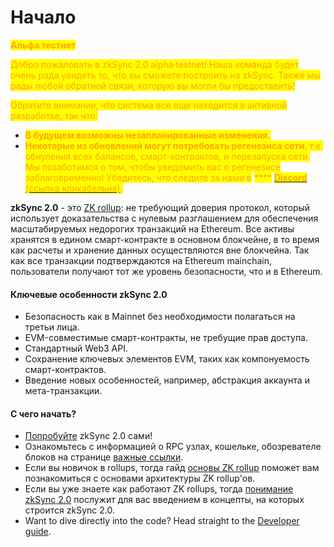 # Начало

<mark style="color:orange;">**Альфа тестнет**</mark>

<mark style="color:orange;">Добро пожаловать в zkSync 2.0 alpha testnet! Наша команда будет очень рада увидеть то, что вы сможете построить на zkSync. Также мы рады любой обратной связи, которую вы могли бы предоставить!</mark>

<mark style="color:orange;">Обратите внимание, что система все еще находится в активной разработке, так что:</mark>

* <mark style="color:orange;">**В будущем возможны незапланированные изменения.**</mark> <mark style="color:orange;"></mark><mark style="color:orange;"></mark>&#x20;
* <mark style="color:orange;">**Некоторые из обновлений могут потребовать регенезиса сети**</mark><mark style="color:orange;">, т.е. обнуления всех балансов, смарт-контрактов, и перезапуска сети. Мы позаботимся о том, чтобы уведомить вас о регенезисе заблаговременно! Убедитесь, что следите за нами в</mark> <mark style="color:orange;"></mark><mark style="color:orange;">****</mark> [<mark style="color:orange;">**Discord**</mark> <mark style="color:orange;"></mark><mark style="color:orange;">(ссылка кликабельна)</mark>](https://discord.gg/px2aR7w)<mark style="color:orange;">.</mark>

**zkSync 2.0** - это [ZK rollup](osnovy-zk-rollup.md): не требующий доверия протокол, который использует доказательства с нулевым разглашением для обеспечения масштабируемых недорогих транзакций на Ethereum. Все активы хранятся в едином смарт-контракте в основном блокчейне, в то время как расчеты и хранение данных осуществляются вне блокчейна. Так как все транзакции подтверждаются на Ethereum mainchain, пользователи получают тот же уровень безопасности, что и в Ethereum.

#### Ключевые особенности zkSync 2.0 <a href="#zksync-2-0-highlights" id="zksync-2-0-highlights"></a>

* Безопасность как в Mainnet без необходимости полагаться на третьи лица.
* EVM-совместимые смарт-контракты, не требущие прав доступа.
* Стандартный Web3 API.
* Сохранение ключевых элементов EVM, таких как компонуемость смарт-контрактов.
* Введение новых особенностей, например, абстракция аккаунта и мета-транзакции.

#### С чего начать? <a href="#how-to-get-started" id="how-to-get-started"></a>

* [Попробуйте](testnet/poprobuite.md) zkSync 2.0 сами!
* Ознакомьтесь с информацией о RPC узлах, кошельке, обозревателе блоков на странице [важные ссылки](testnet/vazhnye-ssylki.md).
* Если вы новичок в rollups, тогда гайд [основы ZK rollup](osnovy-zk-rollup.md) поможет вам познакомиться с основами архитектуры ZK rollup'ов.
* Если вы уже знаете как работают ZK rollups, тогда [понимание zkSync 2.0](ponimanie-zksync-2.0/) послужит для вас введением в концепты, на которых строится zkSync 2.0.
* Want to dive directly into the code? Head straight to the [Developer guide](https://v2-docs.zksync.io/dev/guide).

